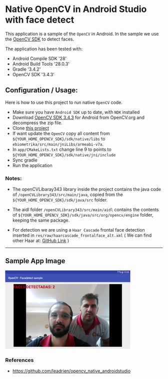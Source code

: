 # Native OpenCV in Android Studio with face detect

This application is a sample of the `OpenCV` in Android. 
In the sample we use the [OpenCV SDK](https://sourceforge.net/projects/opencvlibrary/files/opencv-android/)
 to detect faces.

The application has been tested with:

* Android Compile SDK '28'
* Android Build Tools '28.0.3'
* Gradle '3.4.2'
* OpenCV SDK '3.4.3'

## Configuration / Usage:

Here is how to use this project to run native `OpenCV` code.

* Make sure you have `Android SDK` up to date, with `NDK` installed
* Download [OpenCV SDK 3.4.3](https://sourceforge.net/projects/opencvlibrary/files/opencv-android/) for Android from OpenCV.org and decompress the zip file.
* Clone [this project](https://github.com/gbzarelli/AndroidFaceDetectOpenCV)
* If want update the `OpenCV` copy all content from `${YOUR_HOME_OPENCV_SDK}/sdk/native/libs` to `ebiometrika/src/main/jniLibs/armeabi-v7a`.
* In `app/CMakeLists.txt` change line 9 to points to `${YOUR_HOME_OPENCV_SDK}/sdk/native/jni/include`
* Sync gradle
* Run the application

### Notes:

- The openCVLibaray343 library inside the project contains the java code of 
`/openCVLibrary343/src/main/java`, copied from the `${YOUR_HOME_OPENCV_SDK}/sdk/java/src` folder.

- The aidl folder `/openCVLibrary343/src/main/aidl` contains the contents 
of `${YOUR_HOME_OPENCV_SDK}/sdk/java/src/org/opencv/engine` folder, 
keeping the same package.

- For detection we are using a `Haar Cascade` frontal face detection 
inserted in `res/raw/haarcascade_frontalface_alt.xml` ( We can find other 
Haar at: [GitHub Link](https://github.com/opencv/opencv/tree/master/data/haarcascades) )

----

## Sample App Image

<img src="./images/faces_detected.png" width="400" >

### References

 - https://github.com/leadrien/opencv_native_androidstudio